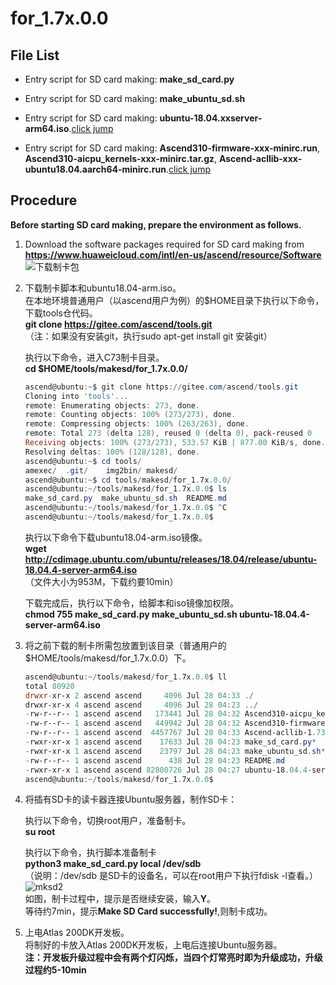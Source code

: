 # for_1.7x.0.0

## File List

- Entry script for SD card making: **make_sd_card.py**

- Entry script for SD card making: **make_ubuntu_sd.sh**

- Entry script for SD card making: **ubuntu-18.04.xxserver-arm64.iso**.[click jump](http://cdimage.ubuntu.com/ubuntu/releases/18.04/release/)

- Entry script for SD card making: **Ascend310-firmware-xxx-minirc.run**, **Ascend310-aicpu_kernels-xxx-minirc.tar.gz**, **Ascend-acllib-xxx-ubuntu18.04.aarch64-minirc.run**.[click jump](https://www.huaweicloud.com/ascend/resource/Software)

## Procedure

**Before starting SD card making, prepare the environment as follows.**

1. Download the software packages required for SD card making from  
	**https://www.huaweicloud.com/intl/en-us/ascend/resource/Software**  
	![下载制卡包](https://images.gitee.com/uploads/images/2020/0729/140246_96db39de_5395865.png)

2. 下载制卡脚本和ubuntu18.04-arm.iso。  
	在本地环境普通用户（以ascend用户为例）的$HOME目录下执行以下命令，下载tools仓代码。  
	**git clone https://gitee.com/ascend/tools.git**  
	（注：如果没有安装git，执行sudo apt-get install git 安装git）  

	执行以下命令，进入C73制卡目录。  
	**cd $HOME/tools/makesd/for_1.7x.0.0/**  
	```powershell  
	ascend@ubuntu:~$ git clone https://gitee.com/ascend/tools.git
	Cloning into 'tools'...
	remote: Enumerating objects: 273, done.
	remote: Counting objects: 100% (273/273), done.
	remote: Compressing objects: 100% (263/263), done.
	remote: Total 273 (delta 128), reused 0 (delta 0), pack-reused 0
	Receiving objects: 100% (273/273), 533.57 KiB | 877.00 KiB/s, done.
	Resolving deltas: 100% (128/128), done.
	ascend@ubuntu:~$ cd tools/
	amexec/  .git/    img2bin/ makesd/  
	ascend@ubuntu:~$ cd tools/makesd/for_1.7x.0.0/
	ascend@ubuntu:~/tools/makesd/for_1.7x.0.0$ ls
	make_sd_card.py  make_ubuntu_sd.sh  README.md
	ascend@ubuntu:~/tools/makesd/for_1.7x.0.0$ ^C
	ascend@ubuntu:~/tools/makesd/for_1.7x.0.0$ 
	```  
	执行以下命令下载ubuntu18.04-arm.iso镜像。  
	**wget http://cdimage.ubuntu.com/ubuntu/releases/18.04/release/ubuntu-18.04.4-server-arm64.iso**  
	（文件大小为953M，下载约要10min）  
	
	下载完成后，执行以下命令，给脚本和iso镜像加权限。  
	**chmod 755 make_sd_card.py make_ubuntu_sd.sh ubuntu-18.04.4-server-arm64.iso**  
	
3. 将之前下载的制卡所需包放置到该目录（普通用户的 $HOME/tools/makesd/for_1.7x.0.0）下。  
	```powershell  
	ascend@ubuntu:~/tools/makesd/for_1.7x.0.0$ ll
	total 80920
	drwxr-xr-x 2 ascend ascend     4096 Jul 28 04:33 ./
	drwxr-xr-x 4 ascend ascend     4096 Jul 28 04:23 ../
	-rw-r--r-- 1 ascend ascend   173441 Jul 28 04:32 Ascend310-aicpu_kernels-1.73.5.1.b050-minirc.tar.gz
	-rw-r--r-- 1 ascend ascend   449942 Jul 28 04:32 Ascend310-firmware-1.73.5.1.b050-minirc.run
	-rw-r--r-- 1 ascend ascend  4457767 Jul 28 04:33 Ascend-acllib-1.73.5.1.b050-ubuntu18.04.aarch64-minirc.run
	-rwxr-xr-x 1 ascend ascend    17633 Jul 28 04:23 make_sd_card.py*
	-rwxr-xr-x 1 ascend ascend    23797 Jul 28 04:23 make_ubuntu_sd.sh*
	-rw-r--r-- 1 ascend ascend      438 Jul 28 04:23 README.md
	-rwxr-xr-x 1 ascend ascend 82800726 Jul 28 04:27 ubuntu-18.04.4-server-arm64.iso*
	ascend@ubuntu:~/tools/makesd/for_1.7x.0.0$ 
	```  

4. 将插有SD卡的读卡器连接Ubuntu服务器，制作SD卡：  

	执行以下命令，切换root用户，准备制卡。  
	**su root**

	执行以下命令，执行脚本准备制卡  
	**python3 make_sd_card.py local /dev/sdb**  
	（说明：/dev/sdb 是SD卡的设备名，可以在root用户下执行fdisk -l查看。）  
	![mksd2](https://images.gitee.com/uploads/images/2020/0729/140246_f7c541a0_5395865.png)  
	如图，制卡过程中，提示是否继续安装，输入**Y**。  
	等待约7min，提示**Make SD Card successfully!**,则制卡成功。  
	
5. 上电Atlas 200DK开发板。  
	将制好的卡放入Atlas 200DK开发板，上电后连接Ubuntu服务器。  
	**注：开发板升级过程中会有两个灯闪烁，当四个灯常亮时即为升级成功，升级过程约5-10min**  